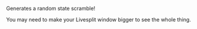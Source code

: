 Generates a random state scramble!

You may need to make your Livesplit window bigger to see the whole thing.
